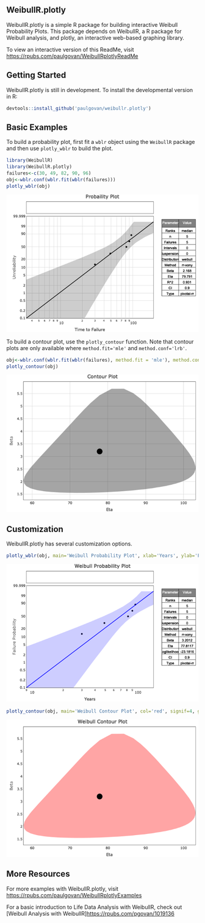 
## WeibullR.plotly

WeibullR.plotly is a simple R package for building interactive Weibull
Probability Plots. This package depends on WeibullR, a R package for
Weibull analysis, and plotly, an interactive web-based graphing library.

To view an interactive version of this ReadMe, visit
<https://rpubs.com/paulgovan/WeibullRplotlyReadMe>

## Getting Started

WeibullR.plotly is still in development. To install the developmental
version in R:

``` r
devtools::install_github('paulgovan/weibullr.plotly')
```

## Basic Examples

To build a probability plot, first fit a `wblr` object using the
`WeibullR` package and then use `plotly_wblr` to build the plot.

``` r
library(WeibullR)
library(WeibullR.plotly)
failures<-c(30, 49, 82, 90, 96)
obj<-wblr.conf(wblr.fit(wblr(failures)))
plotly_wblr(obj)
```

![](ReadMe_files/figure-gfm/unnamed-chunk-2-1.png)<!-- -->

To build a contour plot, use the `plotly_contour` function. Note that
contour plots are only available where `method.fit='mle'` and
`method.conf='lrb'`.

``` r
obj<-wblr.conf(wblr.fit(wblr(failures), method.fit = 'mle'), method.conf = 'lrb')
plotly_contour(obj)
```

![](ReadMe_files/figure-gfm/unnamed-chunk-3-1.png)<!-- -->

## Customization

WeibullR.plotly has several customization options.

``` r
plotly_wblr(obj, main='Weibull Probability Plot', xlab='Years', ylab='Failure Probability', col='blue', signif=4, grid=FALSE)
```

![](ReadMe_files/figure-gfm/unnamed-chunk-4-1.png)<!-- -->

``` r
plotly_contour(obj, main='Weibull Contour Plot', col='red', signif=4, grid=FALSE)
```

![](ReadMe_files/figure-gfm/unnamed-chunk-5-1.png)<!-- -->

## More Resources

For more examples with WeibullR.plotly, visit
<https://rpubs.com/paulgovan/WeibullRplotlyExamples>

For a basic introduction to Life Data Analysis with WeibullR, check out [Weibull Analysis with WeibullR]<https://rpubs.com/pgovan/1019136>
